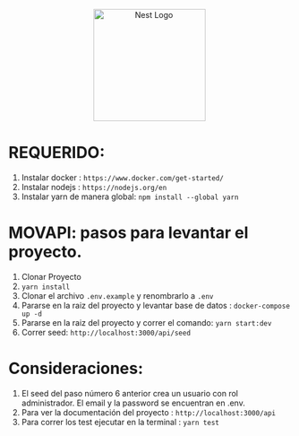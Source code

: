 <p align="center">
  <a href="http://nestjs.com/" target="blank"><img src="https://nestjs.com/img/logo-small.svg" width="200" alt="Nest Logo" /></a>
</p>

# REQUERIDO:
1. Instalar docker : ```https://www.docker.com/get-started/```
2. Instalar nodejs :  ``https://nodejs.org/en``
3. Instalar yarn de manera global: ```npm install --global yarn```

# MOVAPI: pasos para levantar el proyecto.
1. Clonar Proyecto
2. ```yarn install```
3. Clonar el archivo ```.env.example``` y renombrarlo a ```.env```
4. Pararse en la raiz del proyecto y levantar base de datos : ```docker-compose up -d```
5. Pararse en la raiz del proyecto y correr el comando: ```yarn start:dev```
6. Correr seed: ```http://localhost:3000/api/seed```

# Consideraciones:
1. El seed del paso número 6 anterior crea un usuario con rol administrador. El email y la password se encuentran en .env.
2. Para ver la documentación del proyecto : ```http://localhost:3000/api```
3. Para correr los test ejecutar en la terminal : ```yarn test```


